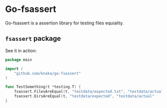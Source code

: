 # Go-fsassert

Go-fsassert is a assertion library for testing files equiality.

## `fsassert` package

See it in action:

```go
package main

import (
	"github.com/knaka/go-fsassert"
)

func TestSomething(t *testing.T) {
	fsassert.FilesAreEqual(t, "testdata/expected.txt", "testdata/actual.txt")
	fsassert.DirsAreEqual(t, "testdata/expected", "testdata/actual"
}
```
